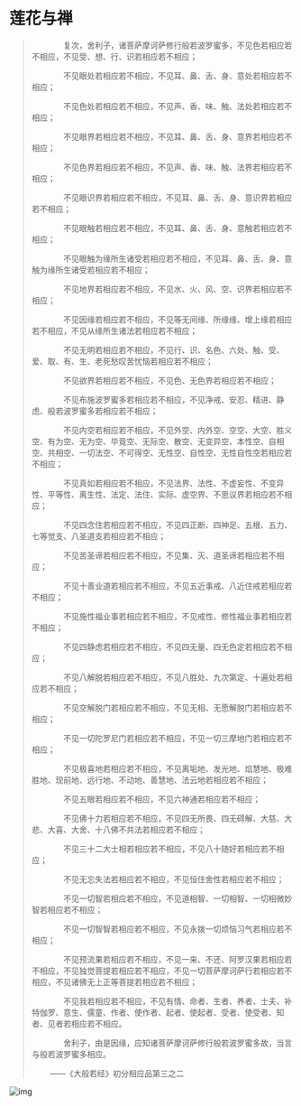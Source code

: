 # 莲花与禅

> 　　　　复次，舍利子，诸菩萨摩诃萨修行般若波罗蜜多，不见色若相应若不相应，不见受、想、行、识若相应若不相应；
>
> 　　　　不见眼处若相应若不相应，不见耳、鼻、舌、身、意处若相应若不相应；
>
> 　　　　不见色处若相应若不相应，不见声、香、味、触、法处若相应若不相应；
>
> 　　　　不见眼界若相应若不相应，不见耳、鼻、舌、身、意界若相应若不相应；
>
> 　　　　不见色界若相应若不相应，不见声、香、味、触、法界若相应若不相应；
>
> 　　　　不见眼识界若相应若不相应，不见耳、鼻、舌、身、意识界若相应若不相应；
>
> 　　　　不见眼触若相应若不相应，不见耳、鼻、舌、身、意触若相应若不相应；
>
> 　　　　不见眼触为缘所生诸受若相应若不相应，不见耳、鼻、舌、身、意触为缘所生诸受若相应若不相应；
>
> 　　　　不见地界若相应若不相应，不见水、火、风、空、识界若相应若不相应；
>
> 　　　　不见因缘若相应若不相应，不见等无间缘、所缘缘、增上缘若相应若不相应，不见从缘所生诸法若相应若不相应；
>
> 　　　　不见无明若相应若不相应，不见行、识、名色、六处、触、受、爱、取、有、生、老死愁叹苦忧恼若相应若不相应；
>
> 　　　　不见欲界若相应若不相应，不见色、无色界若相应若不相应；
>
> 　　　　不见布施波罗蜜多若相应若不相应，不见净戒、安忍、精进、静虑、般若波罗蜜多若相应若不相应；
>
> 　　　　不见内空若相应若不相应，不见外空、内外空、空空、大空、胜义空、有为空、无为空、毕竟空、无际空、散空、无变异空、本性空、自相空、共相空、一切法空、不可得空、无性空、自性空、无性自性空若相应若不相应；
>
> 　　　　不见真如若相应若不相应，不见法界、法性、不虚妄性、不变异性、平等性、离生性、法定、法住、实际、虚空界、不思议界若相应若不相应；
>
> 　　　　不见四念住若相应若不相应，不见四正断、四神足、五根、五力、七等觉支、八圣道支若相应若不相应；
>
> 　　　　不见苦圣谛若相应若不相应，不见集、灭、道圣谛若相应若不相应；
>
> 　　　　不见十善业道若相应若不相应，不见五近事戒、八近住戒若相应若不相应；
>
> 　　　　不见施性福业事若相应若不相应，不见戒性、修性福业事若相应若不相应；
>
> 　　　　不见四静虑若相应若不相应，不见四无量、四无色定若相应若不相应；
>
> 　　　　不见八解脱若相应若不相应，不见八胜处、九次第定、十遍处若相应若不相应；
>
> 　　　　不见空解脱门若相应若不相应，不见无相、无愿解脱门若相应若不相应；
>
> 　　　　不见一切陀罗尼门若相应若不相应，不见一切三摩地门若相应若不相应；
>
> 　　　　不见极喜地若相应若不相应，不见离垢地、发光地、焰慧地、极难胜地、现前地、远行地、不动地、善慧地、法云地若相应若不相应；
>
> 　　　　不见五眼若相应若不相应，不见六神通若相应若不相应；
>
> 　　　　不见佛十力若相应若不相应，不见四无所畏、四无碍解、大慈、大悲、大喜、大舍、十八佛不共法若相应若不相应；
>
> 　　　　不见三十二大士相若相应若不相应，不见八十随好若相应若不相应；
>
> 　　　　不见无忘失法若相应若不相应，不见恒住舍性若相应若不相应；
>
> 　　　　不见一切智若相应若不相应，不见道相智、一切相智、一切相微妙智若相应若不相应；
>
> 　　　　不见一切智智若相应若不相应，不见永拨一切烦恼习气若相应若不相应；
>
> 　　　　不见预流果若相应若不相应，不见一来、不还、阿罗汉果若相应若不相应，不见独觉菩提若相应若不相应，不见一切菩萨摩诃萨行若相应若不相应，不见诸佛无上正等菩提若相应若不相应；
>
> 　　　　不见我若相应若不相应，不见有情、命者、生者、养者、士夫、补特伽罗、意生、儒童、作者、使作者、起者、使起者、受者、使受者、知者、见者若相应若不相应。
>
> 　　　　舍利子，由是因缘，应知诸菩萨摩诃萨修行般若波罗蜜多故，当言与般若波罗蜜多相应。
>
> 　　​																																		——《大般若经》初分相应品第三之二

![img](https://gimg2.baidu.com/image_search/src=http%3A%2F%2Fimage99.360doc.com%2FDownloadImg%2F2016%2F09%2F0407%2F79329126_2.jpg&refer=http%3A%2F%2Fimage99.360doc.com&app=2002&size=f9999,10000&q=a80&n=0&g=0n&fmt=auto?sec=1667739783&t=f5839bbb060f343db2134e2b51ee21bc)
